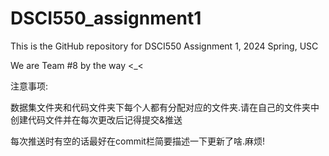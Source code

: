 # DSCI550_assignment1
This is the GitHub repository for DSCI550 Assignment 1, 2024 Spring, USC 

We are Team #8 by the way <_<

注意事项:

数据集文件夹和代码文件夹下每个人都有分配对应的文件夹.请在自己的文件夹中创建代码文件并在每次更改后记得提交&推送

每次推送时有空的话最好在commit栏简要描述一下更新了啥.麻烦!


